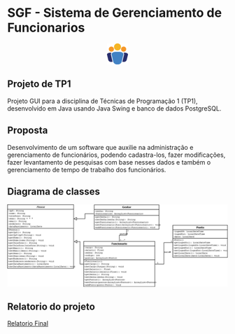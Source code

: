 # SGF - Sistema de Gerenciamento de Funcionarios

<p align="center">
    <img src="./SistemaDeFuncionarios/src/images/icon.png">
</p>

## Projeto de TP1
Projeto GUI para a disciplina de Técnicas de Programação 1 (TP1), desenvolvido em Java usando Java Swing e banco de dados PostgreSQL.

## Proposta
Desenvolvimento de um software que auxilie na administração e gerenciamento de funcionários, podendo cadastra-los, fazer modificações, fazer levantamento de pesquisas com base nesses dados e também o gerenciamento de tempo de trabalho dos funcionários.

## Diagrama de classes
<p align="center">
    <img src="./DiagramaSistema.png">
</p>

## Relatorio do projeto
<a href="./Relatório Final.pdf">Relatorio Final</a>

